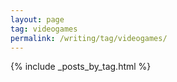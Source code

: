 ```yaml
---
layout: page
tag: videogames
permalink: /writing/tag/videogames/
---
```

{% include _posts_by_tag.html %}